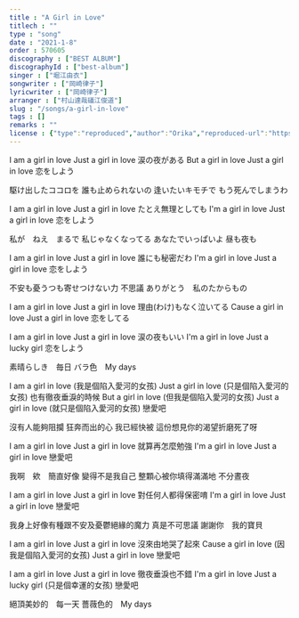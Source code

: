 ```yaml
---
title : "A Girl in Love"
titlech : ""
type : "song"
date : "2021-1-8"
order : 570605
discography : ["BEST ALBUM"]
discographyId : ["best-album"]
singer : ["堀江由衣"]
songwriter : ["岡崎律子"]
lyricwriter : ["岡崎律子"]
arranger : ["村山達哉礒江俊道"]
slug : "/songs/a-girl-in-love"
tags : []
remarks : ""
license : {"type":"reproduced","author":"Orika","reproduced-url":"https://orikamushi.netlify.app","reproduced-website":"織歌蟲"}
---
```


I am a girl in love 
Just a girl in love 
涙の夜がある 
But a girl in love 
Just a girl in love 
恋をしよう 

駆け出したココロを 
誰も止められないの 
逢いたいキモチで 
もう死んでしまうわ 

I am a girl in love 
Just a girl in love 
たとえ無理としても 
I'm a girl in love 
Just a girl in love 
恋をしよう 

私が　ねえ　まるで 
私じゃなくなってる 
あなたでいっぱいよ 
昼も夜も 

I am a girl in love 
Just a girl in love 
誰にも秘密だわ 
I'm a girl in love 
Just a girl in love 
恋をしよう 

不安も憂うつも寄せつけない力 
不思議 
ありがとう　私のたからもの 

I am a girl in love 
Just a girl in love 
理由(わけ)もなく泣いてる 
Cause a girl in love 
Just a girl in love 
恋をしてる 

I am a girl in love 
Just a girl in love 
涙の夜もいい 
I'm a girl in love 
Just a lucky girl 
恋をしよう 

素晴らしき　毎日 
バラ色　My days

<!-- 翻译 -->

I am a girl in love (我是個陷入愛河的女孩) 
Just a girl in love (只是個陷入愛河的女孩) 
也有徹夜垂淚的時候
But a girl in love (但我是個陷入愛河的女孩) 
Just a girl in love (就只是個陷入愛河的女孩) 
戀愛吧

沒有人能夠阻攔
狂奔而出的心
我已經快被
這份想見你的渴望折磨死了呀

I am a girl in love 
Just a girl in love 
就算再怎麼勉強
I'm a girl in love 
Just a girl in love 
戀愛吧

我啊　欸　簡直好像
變得不是我自己
整顆心被你填得滿滿地
不分晝夜

I am a girl in love 
Just a girl in love 
對任何人都得保密唷
I'm a girl in love 
Just a girl in love 
戀愛吧

我身上好像有種跟不安及憂鬱絕緣的魔力 
真是不可思議
謝謝你　我的寶貝

I am a girl in love 
Just a girl in love 
沒來由地哭了起來
Cause a girl in love (因我是個陷入愛河的女孩) 
Just a girl in love 
戀愛吧

I am a girl in love 
Just a girl in love 
徹夜垂淚也不錯
I'm a girl in love 
Just a lucky girl (只是個幸運的女孩) 
戀愛吧

絕頂美妙的　每一天
薔薇色的　My days
